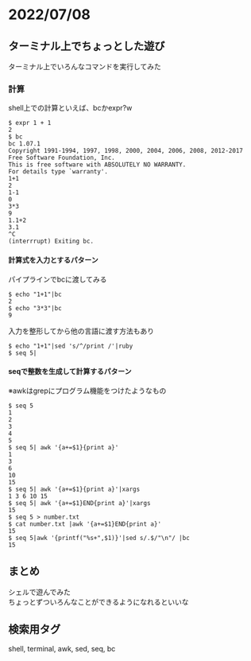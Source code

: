 # 2022/07/08

## ターミナル上でちょっとした遊び
ターミナル上でいろんなコマンドを実行してみた<br>

### 計算
shell上での計算といえば、bcかexpr?w<br>
```
$ expr 1 + 1
2
$ bc
bc 1.07.1
Copyright 1991-1994, 1997, 1998, 2000, 2004, 2006, 2008, 2012-2017 Free Software Foundation, Inc.
This is free software with ABSOLUTELY NO WARRANTY.
For details type `warranty'. 
1+1
2
1-1
0
3*3
9
1.1+2
3.1
^C
(interrrupt) Exiting bc.
```
#### 計算式を入力とするパターン
パイプラインでbcに渡してみる<br>
```
$ echo "1+1"|bc
2
$ echo "3*3"|bc
9
```
入力を整形してから他の言語に渡す方法もあり<be>
```
$ echo "1+1"|sed 's/^/print /'|ruby
$ seq 5| 
```
#### seqで整数を生成して計算するパターン
※awkはgrepにプログラム機能をつけたようなもの
```
$ seq 5
1
2
3
4
5
$ seq 5| awk '{a+=$1}{print a}'
1
3
6
10
15
$ seq 5| awk '{a+=$1}{print a}'|xargs
1 3 6 10 15
$ seq 5| awk '{a+=$1}END{print a}'|xargs
15
$ seq 5 > number.txt
$ cat number.txt |awk '{a+=$1}END{print a}'
15
$ seq 5|awk '{printf("%s+",$1)}'|sed s/.$/"\n"/ |bc
15
```

## まとめ
シェルで遊んでみた<br>
ちょっとずついろんなことができるようになれるといいな<br>

## 検索用タグ
shell, terminal, awk, sed, seq, bc

